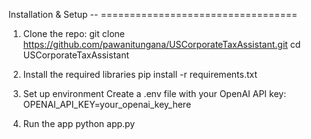 Installation & Setup
-- ==================================
1. Clone the repo:
   git clone https://github.com/pawanitungana/USCorporateTaxAssistant.git
   cd USCorporateTaxAssistant

2. Install the required libraries
   pip install -r requirements.txt

3. Set up environment
   Create a .env file with your OpenAI API key:
   OPENAI_API_KEY=your_openai_key_here

4. Run the app
    python app.py
